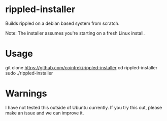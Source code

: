 # rippled-installer

Builds rippled on a debian based system from scratch. 

Note: The installer assumes you're starting on a fresh Linux install. 

# Usage

git clone https://github.com/cointrek/rippled-installer
cd rippled-installer
sudo ./rippled-installer

# Warnings
I have not tested this outside of Ubuntu currently. If you try this out, please make an issue and we can improve it.
